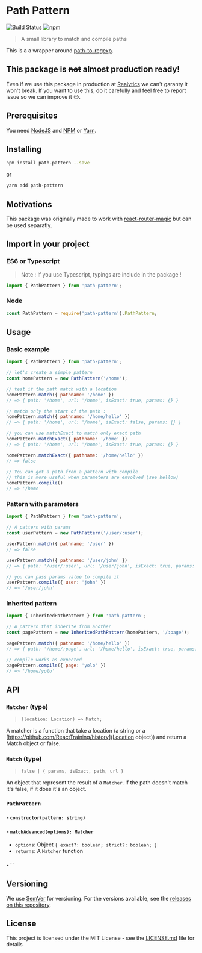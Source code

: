 # Path Pattern
[![Build Status](https://travis-ci.org/Realytics/path-pattern.svg?branch=master)](https://travis-ci.org/Realytics/path-pattern)
[![npm](https://img.shields.io/npm/dm/localeval.svg)](https://github.com/Realytics/path-pattern)

> A small library to match and compile paths

This is a a wrapper around [path-to-regexp](https://github.com/pillarjs/path-to-regexp).

## This package is ~~not~~ almost production ready!

Even if we use this package in production at [Realytics](https://www.realytics.io/) we can't garanty it won't break.
If you want to use this, do it carefully and feel free to report issue so we can improve it 😉.

## Prerequisites

You need [NodeJS](https://nodejs.org/en/) and [NPM](https://www.npmjs.com/) or [Yarn](https://yarnpkg.com/en/).

## Installing

```bash
npm install path-pattern --save
```

or

```bash
yarn add path-pattern
```

## Motivations

This package was originally made to work with [react-router-magic](https://github.com/Realytics/react-router-magic) but can be used separatly.  

## Import in your project

### ES6 or Typescript

> Note : If you use Typescript, typings are include in the package !

```js
import { PathPattern } from 'path-pattern';
```

### Node

```js
const PathPattern = require('path-pattern').PathPattern;
```

## Usage

### Basic example

```js
import { PathPattern } from 'path-pattern';

// let's create a simple pattern
const homePattern = new PathPattern('/home');

// test if the path match with a location
homePattern.match({ pathname: '/home' })
// => { path: '/home', url: '/home', isExact: true, params: {} }

// match only the start of the path :
homePattern.match({ pathname: '/home/hello' })
// => { path: '/home', url: '/home', isExact: false, params: {} }

// you can use matchExact to match only exact path
homePattern.matchExact({ pathname: '/home' })
// => { path: '/home', url: '/home', isExact: true, params: {} }

homePattern.matchExact({ pathname: '/home/hello' })
// => false

// You can get a path from a pattern with compile
// this is more useful when parameters are envolved (see bellow)
homePattern.compile()
// => '/home'
```

### Pattern with parameters

```js
import { PathPattern } from 'path-pattern';

// A pattern with params
const userPattern = new PathPattern('/user/:user');

userPattern.match({ pathname: '/user' })
// => false

userPattern.match({ pathname: '/user/john' })
// => { path: '/user/:user', url: '/user/john', isExact: true, params: { user: 'john' } }

// you can pass params value to compile it
userPattern.compile({ user: 'john' })
// => '/user/john'
```

### Inherited pattern

```js
import { InheritedPathPattern } from 'path-pattern';

// A pattern that inherite from another
const pagePattern = new InheritedPathPattern(homePattern, '/:page');

pagePattern.match({ pathname: '/home/hello' })
// => { path: '/home/:page', url: '/home/hello', isExact: true, params: { page: 'hello' } }

// compile works as expected
pagePattern.compile({ page: 'yolo' })
// => '/home/yolo'

```

## API

### `Matcher` (type)

> `(location: Location) => Match;`

A matcher is a function that take a location (a string or a [https://github.com/ReactTraining/history](Location object)) and return a Match object or false.

### `Match` (type)

> `false | { params, isExact, path, url }`

An object that represent the result of a `Matcher`. If the path doesn't match it's false, if it does it's an object.

### `PathPattern`

#### - `constructor(pattern: string)`

#### - `matchAdvanced(options): Matcher`

- `options`: Object `{ exact?: boolean; strict?: boolean; }`  
- `returns`: A `Matcher` function

#### - ``

#### 

## Versioning

We use [SemVer](http://semver.org/) for versioning. For the versions available, see the [releases on this repository](https://github.com/Realytics/path-pattern/releases). 

## License

This project is licensed under the MIT License - see the [LICENSE.md](LICENSE.md) file for details